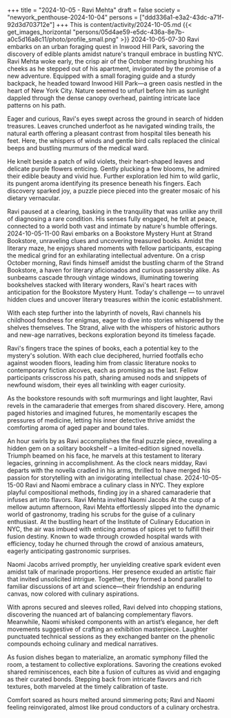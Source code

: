 +++
title = "2024-10-05 - Ravi Mehta"
draft = false
society = "newyork_penthouse-2024-10-04"
persons = ["ddd336a1-e3a2-43dc-a71f-92d3d703712e"]
+++
This is content/activity/2024-10-05.md
{{< get_images_horizontal "persons/05d4ae59-e5dc-436a-8e7b-a0c5d16a8c11/photo/profile_small.png" >}}
2024-10-05-07-30
Ravi embarks on an urban foraging quest in Inwood Hill Park, savoring the discovery of edible plants amidst nature's tranquil embrace in bustling NYC.
Ravi Mehta woke early, the crisp air of the October morning brushing his cheeks as he stepped out of his apartment, invigorated by the promise of a new adventure. Equipped with a small foraging guide and a sturdy backpack, he headed toward Inwood Hill Park—a green oasis nestled in the heart of New York City. Nature seemed to unfurl before him as sunlight dappled through the dense canopy overhead, painting intricate lace patterns on his path.

Eager and curious, Ravi's eyes swept across the ground in search of hidden treasures. Leaves crunched underfoot as he navigated winding trails, the natural earth offering a pleasant contrast from hospital tiles beneath his feet. Here, the whispers of winds and gentle bird calls replaced the clinical beeps and bustling murmurs of the medical ward.

He knelt beside a patch of wild violets, their heart-shaped leaves and delicate purple flowers enticing. Gently plucking a few blooms, he admired their edible beauty and vivid hue. Further exploration led him to wild garlic, its pungent aroma identifying its presence beneath his fingers. Each discovery sparked joy, a puzzle piece pieced into the greater mosaic of his dietary vernacular.

Ravi paused at a clearing, basking in the tranquility that was unlike any thrill of diagnosing a rare condition. His senses fully engaged, he felt at peace, connected to a world both vast and intimate by nature's humble offerings.
2024-10-05-11-00
Ravi embarks on a Bookstore Mystery Hunt at Strand Bookstore, unraveling clues and uncovering treasured books. Amidst the literary maze, he enjoys shared moments with fellow participants, escaping the medical grind for an exhilarating intellectual adventure.
On a crisp October morning, Ravi finds himself amidst the bustling charm of the Strand Bookstore, a haven for literary aficionados and curious passersby alike. As sunbeams cascade through vintage windows, illuminating towering bookshelves stacked with literary wonders, Ravi's heart races with anticipation for the Bookstore Mystery Hunt. Today's challenge — to unravel hidden clues and uncover literary treasures within the iconic establishment.

With each step further into the labyrinth of novels, Ravi channels his childhood fondness for enigmas, eager to dive into stories whispered by the shelves themselves. The Strand, alive with the whispers of historic authors and new-age narratives, beckons exploration beyond its timeless façade.

Ravi's fingers trace the spines of books, each a potential key to the mystery's solution. With each clue deciphered, hurried footfalls echo against wooden floors, leading him from classic literature nooks to contemporary fiction alcoves, each as promising as the last. Fellow participants crisscross his path, sharing amused nods and snippets of newfound wisdom, their eyes all twinkling with eager curiosity.

As the bookstore resounds with soft murmurings and light laughter, Ravi revels in the camaraderie that emerges from shared discovery. Here, among paged histories and imagined futures, he momentarily escapes the pressures of medicine, letting his inner detective thrive amidst the comforting aroma of aged paper and bound tales.

An hour swirls by as Ravi accomplishes the final puzzle piece, revealing a hidden gem on a solitary bookshelf – a limited-edition signed novella. Triumph beamed on his face, he marvels at this testament to literary legacies, grinning in accomplishment. As the clock nears midday, Ravi departs with the novella cradled in his arms, thrilled to have merged his passion for storytelling with an invigorating intellectual chase.
2024-10-05-15-00
Ravi and Naomi embrace a culinary class in NYC. They explore playful compositional methods, finding joy in a shared camaraderie that infuses art into flavors.
Ravi Mehta invited Naomi Jacobs
At the cusp of a mellow autumn afternoon, Ravi Mehta effortlessly slipped into the dynamic world of gastronomy, trading his scrubs for the guise of a culinary enthusiast. At the bustling heart of the Institute of Culinary Education in NYC, the air was imbued with enticing aromas of spices yet to fulfill their fusion destiny. Known to wade through crowded hospital wards with efficiency, today he churned through the crowd of anxious amateurs, eagerly anticipating gastronomic surprises.

Naomi Jacobs arrived promptly, her unyielding creative spark evident even amidst talk of marinade proportions. Her presence exuded an artistic flair that invited unsolicited intrigue. Together, they formed a bond parallel to familiar discussions of art and science—their friendship an enduring canvas, now colored with culinary aspirations.

With aprons secured and sleeves rolled, Ravi delved into chopping stations, discovering the nuanced art of balancing complementary flavors. Meanwhile, Naomi whisked components with an artist’s elegance, her deft movements suggestive of crafting an exhibition masterpiece. Laughter punctuated technical sessions as they exchanged banter on the phenolic compounds echoing culinary and medical narratives.

As fusion dishes began to materialize, an aromatic symphony filled the room, a testament to collective explorations. Savoring the creations evoked shared reminiscences, each bite a fusion of cultures as vivid and engaging as their curated bonds. Stepping back from intricate flavors and rich textures, both marveled at the timely calibration of taste.

Comfort soared as hours melted around simmering pots; Ravi and Naomi feeling reinvigorated, almost like proud conductors of a culinary orchestra.
